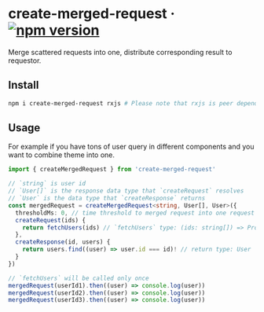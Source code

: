 # create-merged-request · [![npm version](https://badge.fury.io/js/create-merged-request.svg)](https://badge.fury.io/js/create-merged-request)

Merge scattered requests into one, distribute corresponding result to requestor.

## Install

```bash
npm i create-merged-request rxjs # Please note that rxjs is peer dependency of it
```

## Usage

For example if you have tons of user query in different components and you want
to combine theme into one.

```ts
import { createMergedRequest } from 'create-merged-request'

// `string` is user id
// `User[]` is the response data type that `createRequest` resolves
// `User` is the data type that `createResponse` returns
const mergedRequest = createMergedRequest<string, User[], User>({
  thresholdMs: 0, // time threshold to merged request into one request
  createRequest(ids) {
    return fetchUsers(ids) // `fetchUsers` type: (ids: string[]) => Promise<User[]>
  },
  createResponse(id, users) {
    return users.find((user) => user.id === id)! // return type: User
  }
})

// `fetchUsers` will be called only once
mergedRequest(userId1).then((user) => console.log(user))
mergedRequest(userId2).then((user) => console.log(user))
mergedRequest(userId3).then((user) => console.log(user))
```
